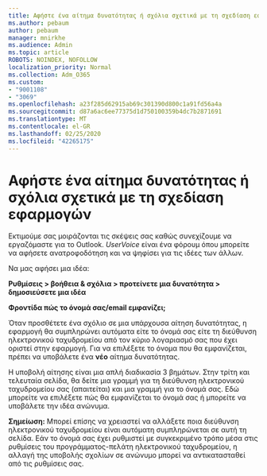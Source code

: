 ```yaml
---
title: Αφήστε ένα αίτημα δυνατότητας ή σχόλια σχετικά με τη σχεδίαση εφαρμογών
ms.author: pebaum
author: pebaum
manager: mnirkhe
ms.audience: Admin
ms.topic: article
ROBOTS: NOINDEX, NOFOLLOW
localization_priority: Normal
ms.collection: Adm_O365
ms.custom:
- "9001108"
- "3069"
ms.openlocfilehash: a23f285d62915ab69c301390d800c1a91fd56a4a
ms.sourcegitcommit: d87a6ac6ee77375d1d750100359b4dc7b2871691
ms.translationtype: MT
ms.contentlocale: el-GR
ms.lasthandoff: 02/25/2020
ms.locfileid: "42265175"
---
```

# <a name="leave-a-feature-request-or-feedback-on-app-design"></a>Αφήστε ένα αίτημα δυνατότητας ή σχόλια σχετικά με τη σχεδίαση εφαρμογών

Εκτιμούμε σας μοιράζονται τις σκέψεις σας καθώς συνεχίζουμε να εργαζόμαστε για το Outlook. *UserVoice* είναι ένα φόρουμ όπου μπορείτε να αφήσετε ανατροφοδότηση και να ψηφίσει για τις ιδέες των άλλων.  

Να μας αφήσει μια ιδέα: 

**Ρυθμίσεις > βοήθεια & σχόλια > προτείνετε μια δυνατότητα > δημοσιεύσετε μια ιδέα** 

**Φροντίδα πώς το όνομά σας/email εμφανίζει;**

Όταν προσθέτετε ένα σχόλιο σε μια υπάρχουσα αίτηση δυνατότητας, η εφαρμογή θα συμπληρώνει αυτόματα είτε το όνομά σας είτε τη διεύθυνση ηλεκτρονικού ταχυδρομείου από τον κύριο λογαριασμό σας που έχει οριστεί στην εφαρμογή. Για να επιλέξετε το όνομα που θα εμφανίζεται, πρέπει να υποβάλετε ένα **νέο** αίτημα δυνατότητας. 

Η υποβολή αίτησης είναι μια απλή διαδικασία 3 βημάτων. Στην τρίτη και τελευταία σελίδα, θα δείτε μια γραμμή για τη διεύθυνση ηλεκτρονικού ταχυδρομείου σας (απαιτείται) και μια γραμμή για το όνομά σας. Εδώ μπορείτε να επιλέξετε πώς θα εμφανίζεται το όνομά σας ή μπορείτε να υποβάλετε την ιδέα ανώνυμα. 

**Σημείωση:** Μπορεί επίσης να χρειαστεί να αλλάξετε ποια διεύθυνση ηλεκτρονικού ταχυδρομείου είναι αυτόματη συμπληρώνεται σε αυτή τη σελίδα. Εάν το όνομά σας έχει ρυθμιστεί με συγκεκριμένο τρόπο μέσα στις ρυθμίσεις του προγράμματος-πελάτη ηλεκτρονικού ταχυδρομείου, η αλλαγή της υποβολής σχολίων σε ανώνυμο μπορεί να αντικατασταθεί από τις ρυθμίσεις σας. 
